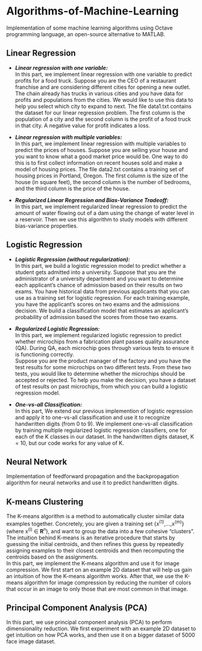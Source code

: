 # Algorithms-of-Machine-Learning
Implementation of some machine learning algorithms using Octave programming language, an open-source alternative to MATLAB.

## Linear Regression

- ***Linear regression with one variable:***
<br /> In this part, we implement linear regression with one
variable to predict profits for a food truck. Suppose you are the CEO of a
restaurant franchise and are considering different cities for opening a new
outlet. The chain already has trucks in various cities and you have data for
profits and populations from the cities.
We would like to use this data to help you select which city to expand to next.
The file data1.txt contains the dataset for our linear regression problem.
The first column is the population of a city and the second column is
the profit of a food truck in that city. A negative value for profit indicates a loss.

- ***Linear regression with multiple variables:***
<br /> In this part, we implement linear regression with multiple variables to
predict the prices of houses. Suppose you are selling your house and you
want to know what a good market price would be. One way to do this is to
first collect information on recent houses sold and make a model of housing prices.
The file data2.txt contains a training set of housing prices in Portland, Oregon.
The first column is the size of the house (in square feet), the
second column is the number of bedrooms, and the third column is the price
of the house.

- ***Regularized Linear Regression and Bias-Variance Tradeoff:***
<br /> In this part, we implement regularized linear regression to predict the amount of
water flowing out of a dam using the change of water level in a reservoir. Then we use this
algorithm to study models with different bias-variance properties.

## Logistic Regression

- ***Logistic Regression (without regularization):***
<br /> In this part, we build a logistic regression model to
predict whether a student gets admitted into a university.
Suppose that you are the administrator of a university department and
you want to determine each applicant’s chance of admission based on their
results on two exams. You have historical data from previous applicants
that you can use as a training set for logistic regression. For each training
example, you have the applicant’s scores on two exams and the admissions decision.
We build a classification model that estimates an applicant’s
probability of admission based the scores from those two exams.

- ***Regularized Logistic Regression:***
<br /> In this part, we implement regularized logistic regression to predict
whether microchips from a fabrication plant passes quality assurance (QA).
During QA, each microchip goes through various tests to ensure it is functioning correctly.
<br /> Suppose you are the product manager of the factory and you have the
test results for some microchips on two different tests. From these two tests,
you would like to determine whether the microchips should be accepted or
rejected. To help you make the decision, you have a dataset of test results
on past microchips, from which you can build a logistic regression model.

- ***One-vs-all Classification:***
<br /> In this part, We extend our previous implemention of logistic regression
and apply it to one-vs-all classification and use it to recognize handwritten
digits (from 0 to 9).
We implement one-vs-all classification by training multiple regularized logistic
regression classifiers, one for each of the K classes in our dataset. In the handwritten digits dataset,
K = 10, but our code works for any value of K.

## Neural Network

Implementation of feedforward propagation and the backpropagation algorithm for neural networks and use it to predict handwritten digits.

## K-means Clustering

The K-means algorithm is a method to automatically cluster similar data
examples together. Concretely, you are given a training set {x<sup>(1)</sup>,...,x<sup>(m)</sup>}
(where x<sup>(i)</sup> ∈ **R**<sup>n</sup>), and want to group the data into a few cohesive “clusters”.
The intuition behind K-means is an iterative procedure that starts by guessing the initial centroids,
and then refines this guess by repeatedly assigning examples to their closest centroids and then recomputing
the centroids based on the assignments.
<br /> In this part, we implement the K-means algorithm and use it for image compression. We first start on
an example 2D dataset that will help us gain an intuition of how the K-means algorithm works. After
that, we use the K-means algorithm for image compression by reducing the number of colors that occur
in an image to only those that are most common in that image.

## Principal Component Analysis (PCA)

In this part, we use principal component analysis (PCA) to perform dimensionality reduction. We first
experiment with an example 2D dataset to get intuition on how PCA works, and then use it on a bigger
dataset of 5000 face image dataset.
